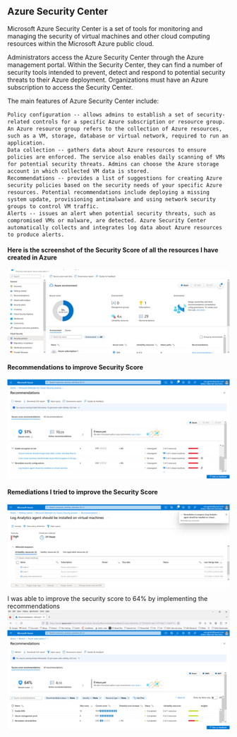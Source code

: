 ## Azure Security Center

Microsoft Azure Security Center is a set of tools for monitoring and managing the security of virtual machines and other cloud computing resources within the Microsoft Azure public cloud.

Administrators access the Azure Security Center through the Azure management portal. Within the Security Center, they can find a number of security tools intended to prevent, detect and respond to potential security threats to their Azure deployment. Organizations must have an Azure subscription to access the Security Center.

The main features of Azure Security Center include:

    Policy configuration -- allows admins to establish a set of security-related controls for a specific Azure subscription or resource group. An Azure resource group refers to the collection of Azure resources, such as a VM, storage, database or virtual network, required to run an application.
    Data collection -- gathers data about Azure resources to ensure policies are enforced. The service also enables daily scanning of VMs for potential security threats. Admins can choose the Azure storage account in which collected VM data is stored.
    Recommendations -- provides a list of suggestions for creating Azure security policies based on the security needs of your specific Azure resources. Potential recommendations include deploying a missing system update, provisioning antimalware and using network security groups to control VM traffic.
    Alerts -- issues an alert when potential security threats, such as compromised VMs or malware, are detected. Azure Security Center automatically collects and integrates log data about Azure resources to produce alerts.

#### Here is the screenshot of the Security Score of all the resources I have created in Azure

![](https://github.com/AncyThomas-dev/Cybersecurity/blob/main/Azure%20Security%20Center/Images/AzureSecurityScore.png)

#### Recommendations to improve Security Score

![](https://github.com/AncyThomas-dev/Cybersecurity/blob/main/Azure%20Security%20Center/Images/Recommendations.png)

#### Remediations I tried to improve the Security Score

![](https://github.com/AncyThomas-dev/Cybersecurity/blob/main/Azure%20Security%20Center/Images/Remediations.png)

I was able to improve the security score to 64% by implementing the recommendations
![]( https://github.com/AncyThomas-dev/Cybersecurity/blob/main/Azure%20Cloud%20Infrastructure/Images/ImprovedSecurityScore.png)
